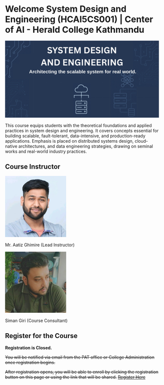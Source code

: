# Welcome System Design and Engineering (HCAI5CS001) | Center of AI - Herald College Kathmandu
![Image title](./images/SDE-web-banner.jpg)

This course equips students with the theoretical foundations and applied practices in system design and engineering. It covers concepts essential for building scalable, fault-tolerant, data-intensive, and production-ready applications. Emphasis is placed on distributed systems design, cloud-native architectures, and data engineering strategies, drawing on seminal works and real-world industry practices.


## Course Instructor

<img src="./images/aatiz.jpeg" alt="drawing" style="width:200px;"/>


Mr. Aatiz Ghimire (Lead Instructor)

<img src="./images/siman.jpeg" alt="drawing" style="width:200px;"/>

Siman Giri
(Course Consultant)

## Register for the Course
**Registration is Closed.**

~~You will be notified via email from the PAT office or College Administration once registration begins.~~

~~After registration opens, you will be able to enroll by clicking the registration button on this page or using the link that will be shared.~~
~~[Register Here](#)~~

